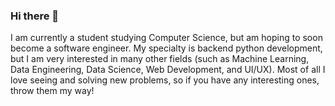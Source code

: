 ### Hi there 👋
I am currently a student studying Computer Science, but am hoping to soon become a software engineer. My specialty is backend python development, but I am very interested in many other fields (such as Machine Learning, Data Engineering, Data Science, Web Development, and UI/UX). Most of all I love seeing and solving new problems, so if you have any interesting ones, throw them my way!
<!--
**kodatiro/kodatiro** is a ✨ _special_ ✨ repository because its `README.md` (this file) appears on your GitHub profile.

Here are some ideas to get you started:

- 🔭 I’m currently working on ...
- 🌱 I’m currently learning ...
- 👯 I’m looking to collaborate on ...
- 🤔 I’m looking for help with ...
- 💬 Ask me about ...
- 📫 How to reach me: ...
- 😄 Pronouns: ...
- ⚡ Fun fact: ...
-->
